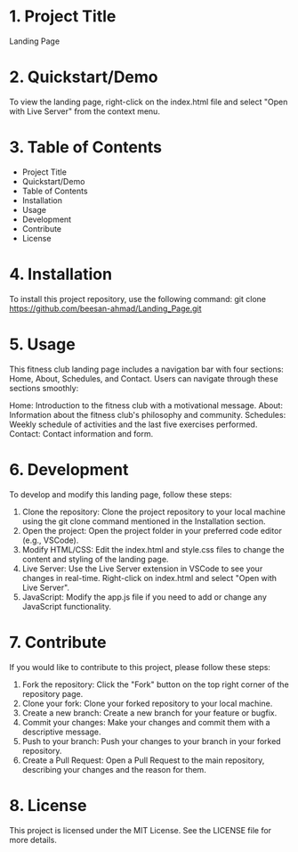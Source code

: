 # 1. Project Title
Landing Page

# 2. Quickstart/Demo
To view the landing page, right-click on the index.html file and select "Open with Live Server" from the context menu.

# 3. Table of Contents
- Project Title
- Quickstart/Demo
- Table of Contents
- Installation
- Usage
- Development
- Contribute
- License

# 4. Installation
To install this project repository, use the following command:
git clone https://github.com/beesan-ahmad/Landing_Page.git

# 5. Usage 
This fitness club landing page includes a navigation bar with four sections: Home, About, Schedules, and Contact. Users can navigate through these sections smoothly:

Home: Introduction to the fitness club with a motivational message.
About: Information about the fitness club's philosophy and community.
Schedules: Weekly schedule of activities and the last five exercises performed.
Contact: Contact information and form.

# 6. Development
To develop and modify this landing page, follow these steps:

1. Clone the repository: Clone the project repository to your local machine using the git clone command mentioned in the Installation section.
2. Open the project: Open the project folder in your preferred code editor (e.g., VSCode).
3. Modify HTML/CSS: Edit the index.html and style.css files to change the content and styling of the landing page.
4. Live Server: Use the Live Server extension in VSCode to see your changes in real-time. Right-click on index.html and select "Open with Live Server".
5. JavaScript: Modify the app.js file if you need to add or change any JavaScript functionality.

# 7. Contribute
If you would like to contribute to this project, please follow these steps:

1. Fork the repository: Click the "Fork" button on the top right corner of the repository page.
2. Clone your fork: Clone your forked repository to your local machine.
3. Create a new branch: Create a new branch for your feature or bugfix.
4. Commit your changes: Make your changes and commit them with a descriptive message.
5. Push to your branch: Push your changes to your branch in your forked repository.
6. Create a Pull Request: Open a Pull Request to the main repository, describing your changes and the reason for them.

# 8. License
This project is licensed under the MIT License. See the LICENSE file for more details.


